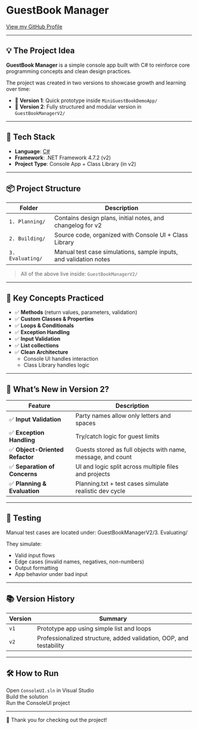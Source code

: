 # GuestBook Manager

[View my GitHub Profile](https://github.com/cr1d3v)

---

## 💡 The Project Idea

**GuestBook Manager** is a simple console app built with C# to reinforce core programming concepts and clean design practices.

The project was created in two versions to showcase growth and learning over time:

- 🧪 **Version 1**: Quick prototype inside `MiniGuestBookDemoApp/`
- 🚀 **Version 2**: Fully structured and modular version in `GuestBookManagerV2/`

---

## 🔨 Tech Stack

- **Language**: [C#](https://learn.microsoft.com/en-us/dotnet/csharp/)
- **Framework**: .NET Framework 4.7.2 (v2)
- **Project Type**: Console App + Class Library (in v2)

---

## 📦 Project Structure

| Folder           | Description                                                       |
| ---------------- | ----------------------------------------------------------------- |
| `1. Planning/`   | Contains design plans, initial notes, and changelog for v2        |
| `2. Building/`   | Source code, organized with Console UI + Class Library            |
| `3. Evaluating/` | Manual test case simulations, sample inputs, and validation notes |

> All of the above live inside: `GuestBookManagerV2/`

---

## 🧠 Key Concepts Practiced

- ✅ **Methods** (return values, parameters, validation)
- ✅ **Custom Classes & Properties**
- ✅ **Loops & Conditionals**
- ✅ **Exception Handling**
- ✅ **Input Validation**
- ✅ **List collections**
- ✅ **Clean Architecture**
  - Console UI handles interaction
  - Class Library handles logic

---

## 🔄 What’s New in Version 2?

| Feature                         | Description                                                 |
| ------------------------------- | ----------------------------------------------------------- |
| ✅ **Input Validation**         | Party names allow only letters and spaces                   |
| ✅ **Exception Handling**       | Try/catch logic for guest limits                            |
| ✅ **Object-Oriented Refactor** | Guests stored as full objects with name, message, and count |
| ✅ **Separation of Concerns**   | UI and logic split across multiple files and projects       |
| ✅ **Planning & Evaluation**    | Planning.txt + test cases simulate realistic dev cycle      |

---

## 🧪 Testing

Manual test cases are located under:
GuestBookManagerV2/3. Evaluating/

They simulate:

- Valid input flows
- Edge cases (invalid names, negatives, non-numbers)
- Output formatting
- App behavior under bad input

---

## 📚 Version History

| Version | Summary                                                            |
| ------- | ------------------------------------------------------------------ |
| `v1`    | Prototype app using simple list and loops                          |
| `v2`    | Professionalized structure, added validation, OOP, and testability |

---

## 🛠 How to Run

Open `ConsoleUI.sln` in Visual Studio  
Build the solution  
Run the ConsoleUI project

---

🚀 Thank you for checking out the project!
